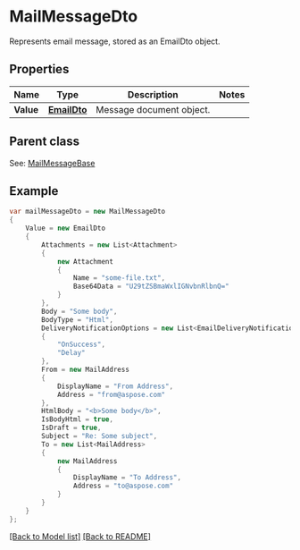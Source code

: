 # MailMessageDto
Represents email message, stored as an EmailDto object.             

## Properties
Name | Type | Description | Notes
------------ | ------------- | ------------- | -------------
**Value** | [**EmailDto**](EmailDto.md) | Message document object.              | 

## Parent class

See: [MailMessageBase](MailMessageBase.md)

## Example
```csharp
var mailMessageDto = new MailMessageDto
{
    Value = new EmailDto
    {
        Attachments = new List<Attachment>
        {
            new Attachment
            {
                Name = "some-file.txt",
                Base64Data = "U29tZSBmaWxlIGNvbnRlbnQ="
            }
        },
        Body = "Some body",
        BodyType = "Html",
        DeliveryNotificationOptions = new List<EmailDeliveryNotificationOptions>
        {
            "OnSuccess",
            "Delay"
        },
        From = new MailAddress
        {
            DisplayName = "From Address",
            Address = "from@aspose.com"
        },
        HtmlBody = "<b>Some body</b>",
        IsBodyHtml = true,
        IsDraft = true,
        Subject = "Re: Some subject",
        To = new List<MailAddress>
        {
            new MailAddress
            {
                DisplayName = "To Address",
                Address = "to@aspose.com"
            }
        }
    }
};
```

[[Back to Model list]](Models.md) [[Back to README]](README.md)

